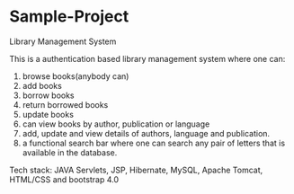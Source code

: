# Sample-Project
Library Management System

This is a authentication based library management system where one can:
1. browse books(anybody can)
2. add books
3. borrow books
4. return borrowed books
5. update books
6. can view books by author, publication or language
7. add, update and view details of authors, language and publication.
8. a functional search bar where one can search any pair of letters that is available in the database.



Tech stack: JAVA Servlets, JSP, Hibernate, MySQL, Apache Tomcat, HTML/CSS and bootstrap 4.0
